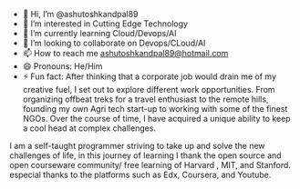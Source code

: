 - 👋 Hi, I’m @ashutoshkandpal89
- 👀 I’m interested in Cutting Edge Technology
- 🌱 I’m currently learning Cloud/Devops/AI
- 💞️ I’m looking to collaborate on Devops/CLoud/AI
- 📫 How to reach me ashutoshkandpal89@hotmail.com
- 😄 Pronouns: He/Him
- ⚡ Fun fact: After thinking that a corporate job would drain me of my creative fuel, I set out to explore different work opportunities. 
From organizing offbeat treks for a travel enthusiast to the remote hills, founding my own Agri tech start-up to working with some of the finest NGOs. Over the course of time, I have acquired a unique ability to keep a cool head at complex challenges. 

I am a self-taught programmer striving to take up and solve the new challenges of life, in this journey of learning I thank the open source and open courseware community/ free learning of Harvard , MIT, and Stanford. especial thanks to the platforms such as Edx, Coursera, and Youtube. 

<!---
ashutoshkandpal89/ashutoshkandpal89 is a ✨ special ✨ repository because its `README.md` (this file) appears on your GitHub profile.
You can click the Preview link to take a look at your changes.
--->
